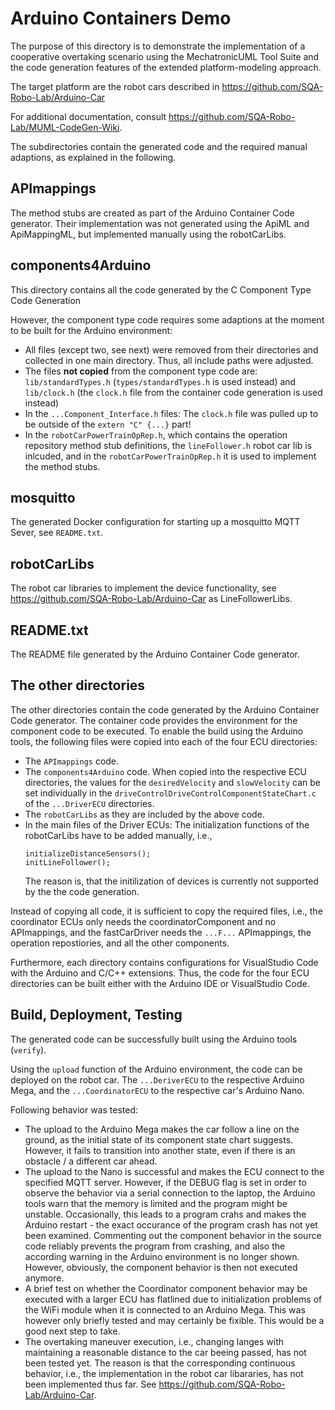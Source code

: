 # Arduino Containers Demo

The purpose of this directory is to demonstrate the implementation of a cooperative overtaking scenario using the MechatronicUML Tool Suite and the code generation features of the extended platform-modeling approach.

The target platform are the robot cars described in https://github.com/SQA-Robo-Lab/Arduino-Car

For additional documentation, consult https://github.com/SQA-Robo-Lab/MUML-CodeGen-Wiki. 

The subdirectories contain the generated code and the required manual adaptions, as explained in the following.

## APImappings

The method stubs are created as part of the Arduino Container Code generator. Their implementation was not generated using the ApiML and ApiMappingML, but implemented manually using the robotCarLibs.

## components4Arduino

This directory contains all the code generated by the C Component Type Code Generation

However, the component type code requires some adaptions at the moment to be built for the Arduino environment:
* All files (except two, see next) were removed from their directories and collected in one main directory. Thus, all include paths were adjusted.
* The files **not copied** from the component type code are: ```lib/standardTypes.h``` (```types/standardTypes.h``` is used instead) and ```lib/clock.h``` (the ```clock.h``` file from the container code generation is used instead)
* In the ```...Component_Interface.h``` files: The ```clock.h``` file was pulled up to be outside of the ```extern "C" {...}``` part!
* In the ```robotCarPowerTrainOpRep.h```, which contains the operation repository method stub definitions, the ```lineFollower.h``` robot car lib is inlcuded, and in the ```robotCarPowerTrainOpRep.h``` it is used to implement the method stubs.

## mosquitto

The generated Docker configuration for starting up a mosquitto MQTT Sever, see ```README.txt```.

## robotCarLibs

The robot car libraries to implement the device functionality, see https://github.com/SQA-Robo-Lab/Arduino-Car as LineFollowerLibs.

## README.txt

The README file generated by the Arduino Container Code generator.

## The other directories

The other directories contain the code generated by the Arduino Container Code generator. The container code provides the environment for the component code to be executed. To enable the build using the Arduino tools, the following files were copied into each of the four ECU directories:
* The ```APImappings``` code.
* The ```components4Arduino``` code. When copied into the respective ECU directories, the values for the ```desiredVelocity``` and ```slowVelocity``` can be set individually in the ```driveControlDriveControlComponentStateChart.c``` of the ```...DriverECU``` directories.
* The ```robotCarLibs``` as they are included by the above code.
* In the main files of the Driver ECUs: The initialization functions of the robotCarLibs have to be added manually, i.e., 
    ```
    initializeDistanceSensors();
    initLineFollower();
    ```
    The reason is, that the initilization of devices is currently not supported by the the code generation.

Instead of copying all code, it is sufficient to copy the required files, i.e., the coordinator ECUs only needs the coordinatorComponent and no APImappings, and the fastCarDriver needs the ```...F...``` APImappings, the operation repostiories, and all the other components.

Furthermore, each directory contains configurations for VisualStudio Code with the Arduino and C/C++ extensions. Thus, the code for the four ECU directories can be built either with the Arduino IDE or VisualStudio Code.

## Build, Deployment, Testing

The generated code can be successfully built using the Arduino tools (```verify```).

Using the ```upload``` function of the Arduino environment, the code can be deployed on the robot car. The ```...DeriverECU``` to the respective Arduino Mega, and the ```...CoordinatorECU``` to the respective car's Arduino Nano. 

Following behavior was tested:
* The upload to the Arduino Mega makes the car follow a line on the ground, as the initial state of its component state chart suggests. However, it fails to transition into another state, even if there is an obstacle / a different car ahead.
* The upload to the Nano is successful and makes the ECU connect to the specified MQTT server. However, if the DEBUG flag is set in order to observe the behavior via a serial connection to the laptop, the Arduino tools warn that the memory is limited and the program might be unstable. Occasionally, this leads to a program crahs and makes the Arduino restart - the exact occurance of the program crash has not yet been examined. Commenting out the component behavior in the source code reliably prevents the program from crashing, and also the according warning in the Arduino environment is no longer shown. However, obviously, the component behavior is then not executed anymore.
* A brief test on whether the Coordinator component behavior may be executed with a larger ECU has flatlined due to initialization problems of the WiFi module when it is connected to an Arduino Mega. This was however only briefly tested and may certainly be fixible. This would be a good next step to take.
* The overtaking maneuver execution, i.e., changing langes with maintaining a reasonable distance to the car beeing passed, has not been tested yet. The reason is that the corresponding continuous behavior, i.e., the implementation in the robot car libararies, has not been implemented thus far. See https://github.com/SQA-Robo-Lab/Arduino-Car. 